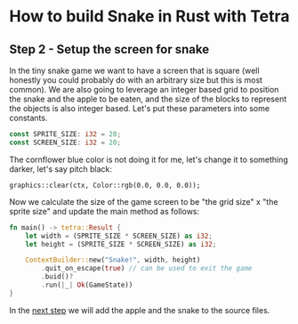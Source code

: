 # How to build Snake in Rust with Tetra
## Step 2 - Setup the screen for snake
In the tiny snake game we want to have a screen that is square (well honestly you could probably do with an arbitrary size but this is most common). We are also going to leverage an integer based grid to position the snake and the apple to be eaten, and the size of the blocks to represent the objects is also integer based. Let's put these parameters into some constants.

```rust
const SPRITE_SIZE: i32 = 20;
const SCREEN_SIZE: i32 = 20;
```
The cornflower blue color is not doing it for me, let's change it to something darker, let's say pitch black:
```
graphics::clear(ctx, Color::rgb(0.0, 0.0, 0.0));
```
Now we calculate the size of the game screen to be "the grid size" x "the sprite size" and update the main method as follows:
```rust
fn main() -> tetra::Result {
    let width = (SPRITE_SIZE * SCREEN_SIZE) as i32;
    let height = (SPRITE_SIZE * SCREEN_SIZE) as i32;

    ContextBuilder::new("Snake!", width, height)
        .quit_on_escape(true) // can be used to exit the game
        .buid()?
        .run(|_| Ok(GameState))
}
```
In the [next step](step_3.md) we will add the apple and the snake to the source files.
